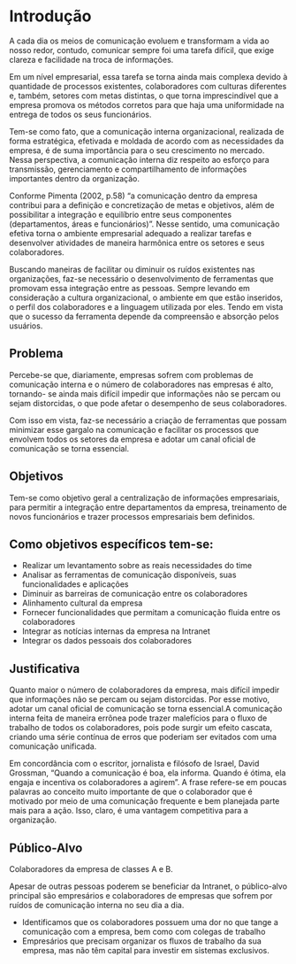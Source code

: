 # Introdução

A cada dia os meios de comunicação evoluem e transformam a vida ao nosso redor, contudo, comunicar sempre foi uma tarefa difícil, que exige clareza e facilidade na troca de informações.
 
Em um nível empresarial, essa tarefa se torna ainda mais complexa devido à quantidade de processos existentes, colaboradores com culturas diferentes e, também, setores com metas distintas, o que torna imprescindível que a empresa promova os métodos corretos para que haja uma uniformidade na entrega de todos os seus funcionários.
 
Tem-se como fato, que a comunicação interna organizacional, realizada de forma estratégica, efetivada e moldada de acordo com as necessidades da empresa, é de suma importância para o seu crescimento no mercado. Nessa perspectiva, a comunicação interna diz respeito ao esforço para transmissão, gerenciamento e compartilhamento de informações importantes dentro da organização.
 
Conforme Pimenta (2002, p.58) “a comunicação dentro da empresa contribui para a definição e concretização de metas e objetivos, além de possibilitar a integração e equilíbrio entre seus componentes (departamentos, áreas e funcionários)”. Nesse sentido, uma comunicação efetiva torna o ambiente empresarial adequado a realizar tarefas e desenvolver atividades de maneira harmônica entre os setores e seus colaboradores.
 
Buscando maneiras de facilitar ou diminuir os ruídos existentes nas organizações, faz-se necessário o desenvolvimento de ferramentas que promovam essa integração entre as pessoas. Sempre levando em consideração a cultura organizacional, o ambiente em que estão inseridos, o perfil dos colaboradores e a linguagem utilizada por eles. Tendo em vista que o sucesso da ferramenta depende da compreensão e absorção pelos usuários. 


## Problema
Percebe-se que, diariamente, empresas sofrem com problemas de comunicação interna e o número de colaboradores nas empresas é alto, tornando- se  ainda mais difícil impedir que informações não se percam ou sejam distorcidas, o que pode afetar o desempenho de seus colaboradores. 

Com isso em vista, faz-se necessário a criação de ferramentas que possam minimizar esse gargalo na comunicação e facilitar os processos que envolvem todos os setores da empresa e adotar um canal oficial de comunicação se torna essencial.


## Objetivos

Tem-se como objetivo geral a centralização de informações empresariais, para permitir a integração entre departamentos da empresa, treinamento de novos funcionários e trazer processos empresariais bem definidos. 
 
## Como objetivos específicos tem-se: 

 * Realizar  um levantamento sobre as reais necessidades do time
 * Analisar  as ferramentas de comunicação disponíveis, suas funcionalidades e aplicações
 * Diminuir as barreiras de comunicação entre os colaboradores
 * Alinhamento cultural da empresa
 * Fornecer funcionalidades que permitam a comunicação fluida entre os colaboradores
 * Integrar as notícias internas da empresa na Intranet
 * Integrar os dados pessoais dos colaboradores


## Justificativa

Quanto maior o número de colaboradores da empresa, mais difícil impedir que informações não se percam ou sejam distorcidas. Por esse motivo, adotar um canal oficial de comunicação se torna essencial.A comunicação interna feita de maneira errônea pode trazer malefícios para o fluxo de trabalho de todos os colaboradores, pois pode surgir um efeito cascata, criando uma série contínua de erros que poderiam ser evitados com uma comunicação unificada.

Em concordância com o escritor, jornalista e filósofo de Israel, David Grossman, “Quando a comunicação é boa, ela informa. Quando é ótima, ela engaja e incentiva os colaboradores a agirem”. A frase refere-se em poucas palavras ao conceito muito importante de que o colaborador que é motivado por meio de uma comunicação frequente e bem planejada parte mais para a ação. Isso, claro, é uma vantagem competitiva para a organização.


## Público-Alvo

Colaboradores da empresa de classes A e B.

Apesar de outras pessoas poderem se beneficiar da Intranet, o público-alvo principal são empresários e colaboradores de empresas que sofrem por ruídos de comunicação interna no seu dia a dia. 

 * Identificamos que os colaboradores possuem uma dor no que tange a  comunicação com a empresa, bem como com colegas de trabalho
 * Empresários que precisam organizar os fluxos de trabalho da sua empresa, mas não têm capital para investir em sistemas exclusivos.




